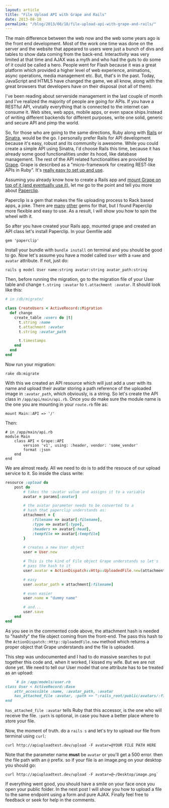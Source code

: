 ```yaml
---
layout: article
title: "File Upload API with Grape and Rails"
date: 2013-08-18
permalink: "/blog/2013/08/18/file-upload-api-with-grape-and-rails/"
---
```


The main difference between the web now and the web some years ago is the front end development. Most of the work one time was done on the server and the website that appeared to users were just a bunch of divs and tables to show data coming from the back-end. Interactivity was very limited at that time and AJAX was a myth and who had the guts to do some of it could be called a hero.
People went for Flash because it was a great platform which provided a higher level of web experience, animations, async operations, media management etc. But, that's in the past. Today, JavaScript and HTML5 have changed the game, we all know, along with the great browsers that developers have on their disposal (not all of them).

I've been reading about serverside management in the last couple of month and I've realized the majority of people are going for APIs. If you have a RESTful API, virutally everything that is connected to the internet can consume it. Web sites, web apps, mobile apps, or even space ships.Instead of writing different backends for different purposes, write one solid, generic and secure API and pimp the world. 

So, for those who are going to the same directions, Ruby along with [Rails](http://rubyonrails.org/) or [Sinatra](http://sinatrarb.com), would be the go. I personally prefer Rails for API development because it's easy, robust and its community is awesome.
While you could create a simple API using Sinatra, I'd choose Rails this time, because it has already some good functionalities under its hood, like database management. The rest of the API related functionalities are provided by [Grape](https://github.com/intridea/grape). Grape is described as a "micro-framework for creating REST-like APIs in Ruby". It's [really easy to set up and use](https://github.com/intridea/grape#installation).

Assuming you already know how to create a Rails app and [mount Grape on top of it (and eventually use it)](https://github.com/intridea/grape#mounting), let me go to the point and tell you more about [Paperclip](https://github.com/thoughtbot/paperclip).

Paperclip is a gem that makes the file uploading process to Rack based apps, a joke. There are [many](https://github.com/sferik/rails_admin/wiki/CarrierWave) [other](https://github.com/markevans/dragonfly) gems for that, but I found Paperclip
more flexible and easy to use. As a result, I will show you how to spin the wheel with it.

So after you have created your Rails app, mounted grape and created an API class let's install Paperclip. In your Gemfile add

```shell
gem 'paperclip'
```

Install your bundle with `bundle install` on terminal and you should be good to go.
Now let's assume you have a model called `User` with a `name` and `avatar` attribute. If not, just do:

```shell
rails g model User name:string avatar:string avatar_path:string
```

Then, before running the migration, go to the migration file of your User table and change `t.string :avatar` to `t.attachment :avatar`. It should look like this:

```ruby
# in /db/migrate/

class CreateUsers < ActiveRecord::Migration
  def change
    create_table :users do |t|
      t.string :name
      t.attachment :avatar
      t.string :avatar_path

      t.timestamps
    end
  end
end
```

Now run your migration:

```shell
rake db:migrate
```

With this we created an API resource which will just add a user with its name and upload their avatar storing a path reference of the uploaded image in `:avatar_path`, which obviously, is a string.
So let's create the API class in `/app/api/main/api.rb`. Once you do make sure the module name is the one you are mounting in your `route.rb` file as:

```shell
mount Main::API => '/'
```

Then:

```shell
# in /app/main/api.rb
module Main
	class API < Grape::API
		version 'v1', using: :header, vendor: 'some_vendor'
		format :json
	end
end
```

We are almost ready. All we need to do is to add the resouce of our upload service to it. So inside the class write:

```ruby
resource :upload do
	post do
		# takes the :avatar value and assigns it to a variable
		avatar = params[:avatar]

		# the avatar parameter needs to be converted to a
		# hash that paperclip understands as:
		attachment = {
			:filename => avatar[:filename],
			:type => avatar[:type],
			:headers => avatar[:head],
			:tempfile => avatar[:tempfile]
		}

		# creates a new User object
		user = User.new

		# This is the kind of File object Grape understands so let's
		# pass the hash to it
		user.avatar = ActionDispatch::Http::UploadedFile.new(attachment)

		# easy
		user.avatar_path = attachment[:filename]

		# even easier
		user.name = "dummy name"

		# and...
		user.save
	end
end
```

As you see in the commented code above, the attachment hash is needed to "hashify" the file object coming from the front-end. The pass this hash to the `ActionDispatch::Http::UploadedFile.new` method which returns a proper object that Grape understands and the file is uploaded. 

This step was undocumented and I had to do massive searches to put together this code and, when it worked, I kissed my wife.
But we are not done yet. We need to tell our User model that one attribute has to be treated as an upload:

```ruby
	`# in /app/models/user.rb
class User < ActiveRecord::Base
  	attr_accessible :name, :avatar_path, :avatar
  	has_attached_file :avatar, :path => ":rails_root/public/avatars/:filename"
end
```

`has_attached_file :avatar` tells Ruby that this accessor, is the one who will receive the file. `:path` is optional, in case you have a better place where to store your file.

Now, the moment of truth. do a `rails s` and let's try to upload our file from terminal using `curl`:

```shell
curl http://apiuploadtest.dev/upload -F avatar=@YOUR FILE PATH HERE
```

Note that the parameter name **must** be `avatar` or you'll get a 500 error. then the file path with an `@` prefix. so if your file is an image.png on your desktop you should go:

```shell
curl http://apiuploadtest.dev/upload -F avatar=@~/Desktop/image.png`
```

If everything went good, you should have a smile on your face once you open your public folder. 
In the next post I will show you how to upload a file to the same endpoint using a form and pure AJAX. 
Finally feel free to feedback or seek for help in the comments.